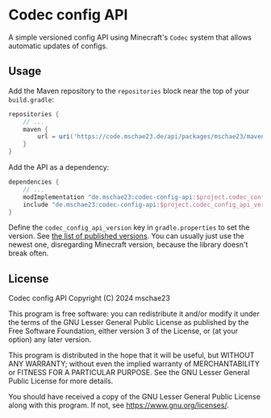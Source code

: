 # Codec config API
A simple versioned config API using Minecraft's `Codec` system that allows automatic updates of configs.

## Usage
Add the Maven repository to the `repositories` block near the top of your `build.gradle`:
```groovy
repositories {
    // ...
    maven {
        url = uri('https://code.mschae23.de/api/packages/mschae23/maven')
    }
}
```

Add the API as a dependency:
```groovy
dependencies {
    // ...
    modImplementation "de.mschae23:codec-config-api:$project.codec_config_api_version"
    include "de.mschae23:codec-config-api:$project.codec_config_api_version"
}
```

Define the `codec_config_api_version` key in `gradle.properties` to set the version. See [the list of published
versions](https://code.mschae23.de/mschae23/-/packages/maven/de.mschae23-codec-config-api/versions). You can usually
just use the newest one, disregarding Minecraft version, because the library doesn't break often.

## License
Codec config API
Copyright (C) 2024  mschae23

This program is free software: you can redistribute it and/or modify
it under the terms of the GNU Lesser General Public License as published
by the Free Software Foundation, either version 3 of the License, or
(at your option) any later version.

This program is distributed in the hope that it will be useful,
but WITHOUT ANY WARRANTY; without even the implied warranty of
MERCHANTABILITY or FITNESS FOR A PARTICULAR PURPOSE.  See the
GNU Lesser General Public License for more details.

You should have received a copy of the GNU Lesser General Public License
along with this program.  If not, see <https://www.gnu.org/licenses/>.
